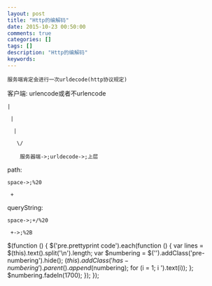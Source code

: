 ```yaml
---
layout: post
title: "Http的编解码"
date: 2015-10-23 00:50:00 
comments: true
categories: []
tags: []
description: "Http的编解码"
keywords: 
---
```



 
  
   
    服务端肯定会进行一次urldecode(http协议规定)
   
  
  
   
    
     
      
     
    
   
  
  
   客户端: urlencode或者不urlencode
   
    |
    
     |
     
      |
      
       \/
       
        服务器端->;urldecode->;上层
       
      
     
    
   
  
  
   path:
   
    space->;%20
    
     +
    
   
  
  
   queryString:
   
    space->;+/%20
    
     +->;%2B
    
   
  
 
 
  $(function () {
                $('pre.prettyprint code').each(function () {
                    var lines = $(this).text().split('\n').length;
                    var $numbering = $('').addClass('pre-numbering').hide();
                    $(this).addClass('has-numbering').parent().append($numbering);
                    for (i = 1; i ').text(i));
                    };
                    $numbering.fadeIn(1700);
                });
            });
 


